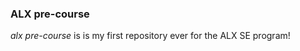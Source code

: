 <!-- Headings -->

### ALX pre-course

<!-- Italics -->
_alx pre-course_ is is my first repository ever for the ALX SE program!


